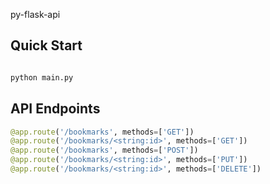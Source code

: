 py-flask-api

## Quick Start

```bash

python main.py

```

## API Endpoints

```python
@app.route('/bookmarks', methods=['GET'])
@app.route('/bookmarks/<string:id>', methods=['GET'])
@app.route('/bookmarks', methods=['POST'])
@app.route('/bookmarks/<string:id>', methods=['PUT'])
@app.route('/bookmarks/<string:id>', methods=['DELETE'])
```
